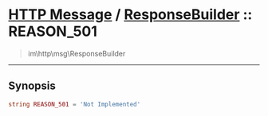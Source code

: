 # [HTTP Message](http.md) / [ResponseBuilder](http-ResponseBuilder.md) :: REASON_501
 > im\http\msg\ResponseBuilder
____

## Synopsis
```php
string REASON_501 = 'Not Implemented'
```
